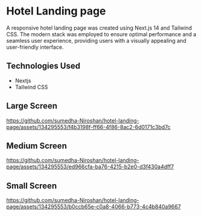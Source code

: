 # Hotel Landing page

A responsive hotel landing page was created using Next.js 14 and Tailwind CSS. The modern stack was employed to ensure optimal performance and a seamless user experience, providing users with a visually appealing and user-friendly interface.

## Technologies Used

- Nextjs
- Tailwind CSS

## Large Screen

https://github.com/sumedha-Niroshan/hotel-landing-page/assets/134295553/f4b3198f-ff66-4f86-8ac2-6d0171c3bd7c

## Medium Screen

https://github.com/sumedha-Niroshan/hotel-landing-page/assets/134295553/ed966cfa-ba76-4215-b2e0-d3f430a4dff7

## Small Screen

https://github.com/sumedha-Niroshan/hotel-landing-page/assets/134295553/b0ccb65e-c0a8-4066-b773-4c4b840a9667

